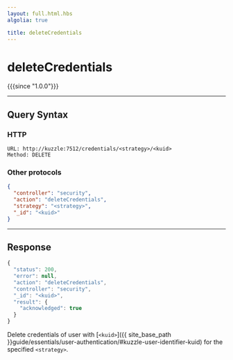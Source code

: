 ```yaml
---
layout: full.html.hbs
algolia: true

title: deleteCredentials
---
```



# deleteCredentials

{{{since "1.0.0"}}}



---

## Query Syntax

### HTTP

```http
URL: http://kuzzle:7512/credentials/<strategy>/<kuid>
Method: DELETE  
```

### Other protocols

```json
{
  "controller": "security",
  "action": "deleteCredentials",
  "strategy": "<strategy>",
  "_id": "<kuid>"
}
```

---

## Response

```javascript
{
  "status": 200,
  "error": null,
  "action": "deleteCredentials",
  "controller": "security",
  "_id": "<kuid>",
  "result": {
    "acknowledged": true
  }
}
```

Delete credentials of user with [`<kuid>`]({{ site_base_path }}guide/essentials/user-authentication/#kuzzle-user-identifier-kuid) for the specified `<strategy>`.
